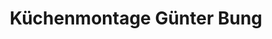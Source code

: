 ---
title: "Küchenmontage Günter Bung"
url: /euskirchen/kuechenmontage-guenter-bung/
shop: Küchen
---